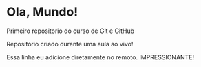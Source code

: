 # Ola, Mundo!
 Primeiro repositorio do curso de Git e GitHub

Repositório criado durante uma aula ao vivo!

Essa linha eu adicione diretamente no remoto. IMPRESSIONANTE!
